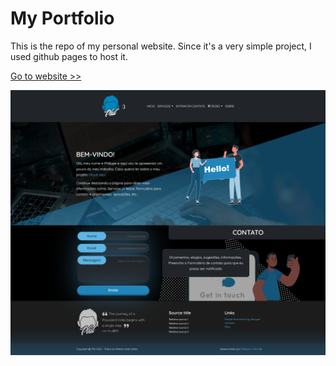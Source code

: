 # My Portfolio

This is the repo of my personal website. Since it's a very simple project, I used github pages to host it.

[Go to website >>](https://srphilippe.github.io/phil-portfolio/)

[![preview image](.github/preview.png)](https://srphilippe.github.io/phil-portfolio/)
